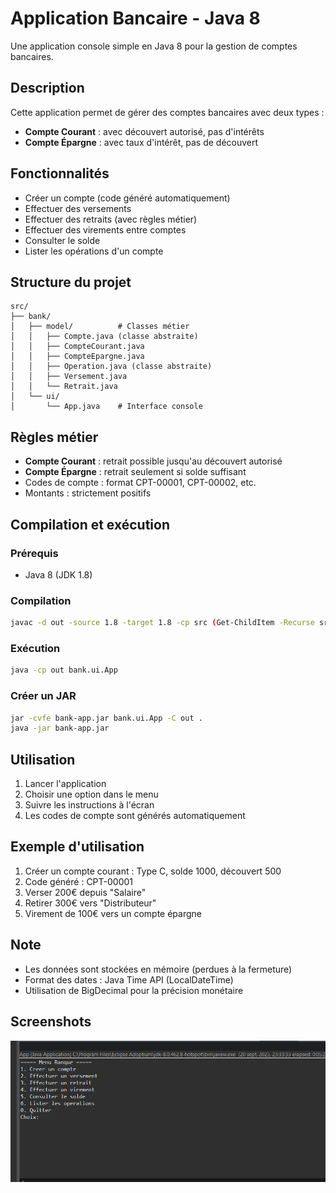 # Application Bancaire - Java 8

Une application console simple en Java 8 pour la gestion de comptes bancaires.

## Description
Cette application permet de gérer des comptes bancaires avec deux types :
- **Compte Courant** : avec découvert autorisé, pas d'intérêts
- **Compte Épargne** : avec taux d'intérêt, pas de découvert

## Fonctionnalités
- Créer un compte (code généré automatiquement)
- Effectuer des versements
- Effectuer des retraits (avec règles métier)
- Effectuer des virements entre comptes
- Consulter le solde
- Lister les opérations d'un compte

## Structure du projet
```
src/
├── bank/
│   ├── model/          # Classes métier
│   │   ├── Compte.java (classe abstraite)
│   │   ├── CompteCourant.java
│   │   ├── CompteEpargne.java
│   │   ├── Operation.java (classe abstraite)
│   │   ├── Versement.java
│   │   └── Retrait.java
│   └── ui/
│       └── App.java    # Interface console
```

## Règles métier
- **Compte Courant** : retrait possible jusqu'au découvert autorisé
- **Compte Épargne** : retrait seulement si solde suffisant
- Codes de compte : format CPT-00001, CPT-00002, etc.
- Montants : strictement positifs

## Compilation et exécution

### Prérequis
- Java 8 (JDK 1.8)

### Compilation
```bash
javac -d out -source 1.8 -target 1.8 -cp src (Get-ChildItem -Recurse src -Filter *.java).FullName
```

### Exécution
```bash
java -cp out bank.ui.App
```

### Créer un JAR
```bash
jar -cvfe bank-app.jar bank.ui.App -C out .
java -jar bank-app.jar
```

## Utilisation
1. Lancer l'application
2. Choisir une option dans le menu
3. Suivre les instructions à l'écran
4. Les codes de compte sont générés automatiquement

## Exemple d'utilisation
1. Créer un compte courant : Type C, solde 1000, découvert 500
2. Code généré : CPT-00001
3. Verser 200€ depuis "Salaire"
4. Retirer 300€ vers "Distributeur"
5. Virement de 100€ vers un compte épargne

## Note
- Les données sont stockées en mémoire (perdues à la fermeture)
- Format des dates : Java Time API (LocalDateTime)
- Utilisation de BigDecimal pour la précision monétaire

## Screenshots
![alt text](image.png)